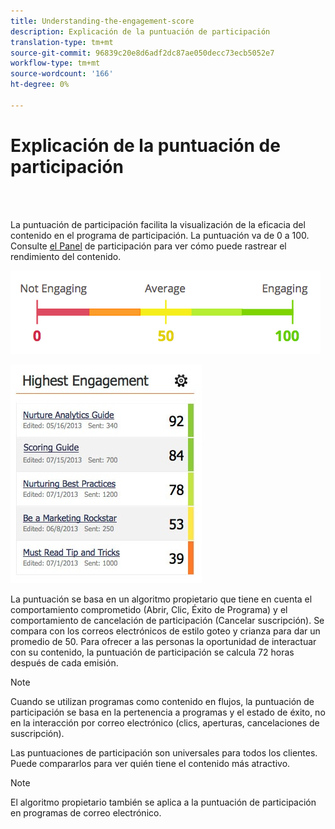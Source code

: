 ```yaml
---
title: Understanding-the-engagement-score
description: Explicación de la puntuación de participación
translation-type: tm+mt
source-git-commit: 96839c20e8d6adf2dc87ae050decc73ecb5052e7
workflow-type: tm+mt
source-wordcount: '166'
ht-degree: 0%

---
```



# Explicación de la puntuación de participación

<br> 

La puntuación de participación facilita la visualización de la eficacia del contenido en el programa de participación. La puntuación va de 0 a 100. Consulte [el Panel](https://docs.marketo.com/display/DOCS/The+Engagement+Dashboard) de participación para ver cómo puede rastrear el rendimiento del contenido.

![Imagen uno](/help/sky/assets/engagement-programs/understanding-the-engagement-score/understanding-the-engagement-score-1.png)

![Imagen dos](/help/sky/assets/engagement-programs/understanding-the-engagement-score/understanding-the-engagement-score-2.png)

La puntuación se basa en un algoritmo propietario que tiene en cuenta el comportamiento comprometido (Abrir, Clic, Éxito de Programa) y el comportamiento de cancelación de participación (Cancelar suscripción). Se compara con los correos electrónicos de estilo goteo y crianza para dar un promedio de 50. Para ofrecer a las personas la oportunidad de interactuar con su contenido, la puntuación de participación se calcula 72 horas después de cada emisión.

>[!NOTE]
>
>Cuando se utilizan programas como contenido en flujos, la puntuación de participación se basa en la pertenencia a programas y el estado de éxito, no en la interacción por correo electrónico (clics, aperturas, cancelaciones de suscripción).
>
>Las puntuaciones de participación son universales para todos los clientes. Puede compararlos para ver quién tiene el contenido más atractivo.

>[!NOTE]
>
>El algoritmo propietario también se aplica a la puntuación de participación en programas de correo electrónico.
